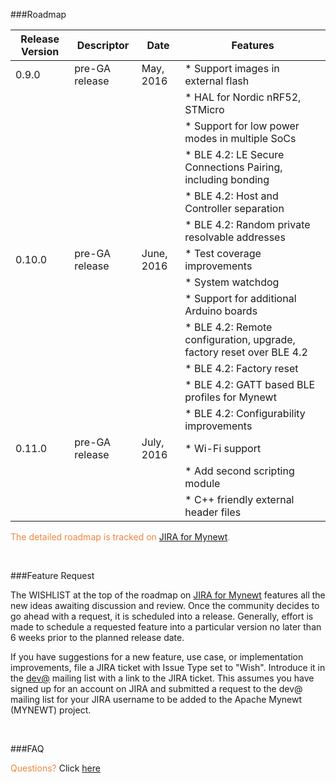 ###Roadmap


Release Version | Descriptor | Date |Features 
------------ | ------------- |------|-------
0.9.0 | pre-GA release | May, 2016 | * Support images in external flash
      |      |      | * HAL for Nordic nRF52, STMicro
      |      |      | * Support for low power modes in multiple SoCs   
      |      |      | * BLE 4.2: LE Secure Connections Pairing, including bonding
      |      |      | * BLE 4.2: Host and Controller separation
      |      |      | * BLE 4.2: Random private resolvable addresses
0.10.0| pre-GA release | June, 2016 | * Test coverage improvements
      |      |      | * System watchdog
      |      |      | * Support for additional Arduino boards
      |      |      | * BLE 4.2: Remote configuration, upgrade, factory reset over BLE 4.2
      |      |      | * BLE 4.2: Factory reset
      |      |      | * BLE 4.2: GATT based BLE profiles for Mynewt 
      |      |      | * BLE 4.2: Configurability improvements 
0.11.0|pre-GA release | July, 2016 | * Wi-Fi support
      |      |      | * Add second scripting module
      |      |      | * C++ friendly external header files
 

<font color="#F2853F"> The detailed roadmap is tracked on [JIRA for Mynewt](https://issues.apache.org/jira/browse/MYNEWT/?selectedTab=com.atlassian.jira.jira-projects-plugin:roadmap-panel). </font>

<br>

###Feature Request

The WISHLIST at the top of the roadmap on [JIRA for Mynewt](https://issues.apache.org/jira/browse/MYNEWT/?selectedTab=com.atlassian.jira.jira-projects-plugin:roadmap-panel) features all the new ideas awaiting discussion and review. Once the community decides to go ahead with a request, it is scheduled into a release. Generally, effort is made to schedule a requested feature into a particular version no later than 6 weeks prior to the planned release date.

If you have suggestions for a new feature, use case, or implementation improvements, file a JIRA ticket with Issue Type set to "Wish". Introduce it in the [dev@](dev@mynewt.incubator.apache.org) mailing list with a link to the JIRA ticket. This assumes you have signed up for an account on JIRA and submitted a request to the dev@ mailing list for your JIRA username to be added to the Apache Mynewt (MYNEWT) project. 

<br>

###FAQ

<font color="#F2853F"> Questions? </font> Click [here](faq/answers.md)



